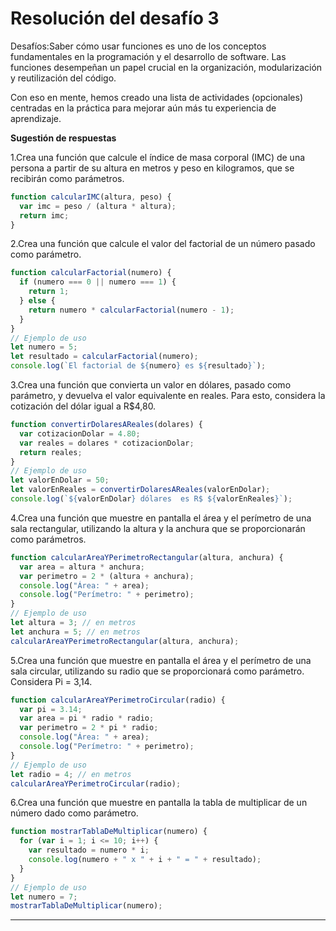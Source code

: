 # Resolución del desafío 3

Desafíos:Saber cómo usar funciones es uno de los conceptos fundamentales en la programación y el desarrollo de software. Las funciones desempeñan un papel crucial en la organización, modularización y reutilización del código.

Con eso en mente, hemos creado una lista de actividades (opcionales) centradas en la práctica para mejorar aún más tu experiencia de aprendizaje.

**Sugestión de respuestas** 

1.Crea una función que calcule el índice de masa corporal (IMC) de una persona a partir de su altura en metros y peso en kilogramos, que se recibirán como parámetros.

```javascript
function calcularIMC(altura, peso) {
  var imc = peso / (altura * altura);
  return imc;
}
```

2.Crea una función que calcule el valor del factorial de un número pasado como parámetro.

```javascript
function calcularFactorial(numero) {
  if (numero === 0 || numero === 1) {
    return 1;
  } else {
    return numero * calcularFactorial(numero - 1);
  }
}
// Ejemplo de uso
let numero = 5;
let resultado = calcularFactorial(numero);
console.log(`El factorial de ${numero} es ${resultado}`);

```

3.Crea una función que convierta un valor en dólares, pasado como parámetro, y devuelva el valor equivalente en reales. Para esto, considera la cotización del dólar igual a R$4,80.

```js
function convertirDolaresAReales(dolares) {
  var cotizacionDolar = 4.80;
  var reales = dolares * cotizacionDolar;
  return reales;
}
// Ejemplo de uso
let valorEnDolar = 50;
let valorEnReales = convertirDolaresAReales(valorEnDolar);
console.log(`${valorEnDolar} dólares  es R$ ${valorEnReales}`);

```

4.Crea una función que muestre en pantalla el área y el perímetro de una sala rectangular, utilizando la altura y la anchura que se proporcionarán como parámetros.

```js
function calcularAreaYPerimetroRectangular(altura, anchura) {
  var area = altura * anchura;
  var perimetro = 2 * (altura + anchura);
  console.log("Área: " + area);
  console.log("Perímetro: " + perimetro);
}
// Ejemplo de uso
let altura = 3; // en metros
let anchura = 5; // en metros
calcularAreaYPerimetroRectangular(altura, anchura);

```

5.Crea una función que muestre en pantalla el área y el perímetro de una sala circular, utilizando su radio que se proporcionará como parámetro. Considera Pi = 3,14.

```js
function calcularAreaYPerimetroCircular(radio) {
  var pi = 3.14;
  var area = pi * radio * radio;
  var perimetro = 2 * pi * radio;
  console.log("Área: " + area);
  console.log("Perímetro: " + perimetro);
}
// Ejemplo de uso
let radio = 4; // en metros
calcularAreaYPerimetroCircular(radio);

```

6.Crea una función que muestre en pantalla la tabla de multiplicar de un número dado como parámetro.

```js
function mostrarTablaDeMultiplicar(numero) {
  for (var i = 1; i <= 10; i++) {
    var resultado = numero * i;
    console.log(numero + " x " + i + " = " + resultado);
  }
}
// Ejemplo de uso
let numero = 7;
mostrarTablaDeMultiplicar(numero);

```

****